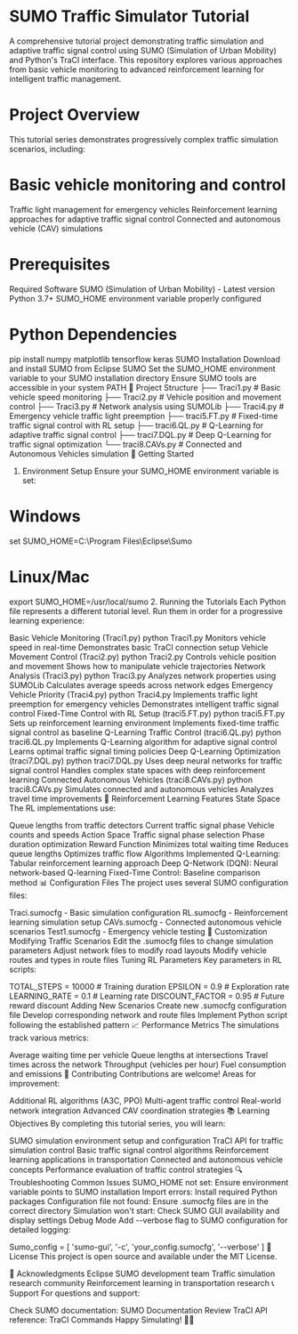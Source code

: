 # SUMO Traffic Simulator Tutorial

A comprehensive tutorial project demonstrating traffic simulation and adaptive traffic signal control using SUMO (Simulation of Urban Mobility) and Python's TraCI interface. This repository explores various approaches from basic vehicle monitoring to advanced reinforcement learning for intelligent traffic management.

 # Project Overview
This tutorial series demonstrates progressively complex traffic simulation scenarios, including:

# Basic vehicle monitoring and control
Traffic light management for emergency vehicles
Reinforcement learning approaches for adaptive traffic signal control
Connected and autonomous vehicle (CAV) simulations
#  Prerequisites
Required Software
SUMO (Simulation of Urban Mobility) - Latest version
Python 3.7+
SUMO_HOME environment variable properly configured
# Python Dependencies
pip install numpy matplotlib tensorflow keras
SUMO Installation
Download and install SUMO from Eclipse SUMO
Set the SUMO_HOME environment variable to your SUMO installation directory
Ensure SUMO tools are accessible in your system PATH
📁 Project Structure
├── Traci1.py          # Basic vehicle speed monitoring
├── Traci2.py          # Vehicle position and movement control
├── Traci3.py          # Network analysis using SUMOLib
├── Traci4.py          # Emergency vehicle traffic light preemption
├── traci5.FT.py       # Fixed-time traffic signal control with RL setup
├── traci6.QL.py       # Q-Learning for adaptive traffic signal control
├── traci7.DQL.py      # Deep Q-Learning for traffic signal optimization
└── traci8.CAVs.py     # Connected and Autonomous Vehicles simulation
🚀 Getting Started
1. Environment Setup
Ensure your SUMO_HOME environment variable is set:

# Windows
set SUMO_HOME=C:\Program Files\Eclipse\Sumo

# Linux/Mac
export SUMO_HOME=/usr/local/sumo
2. Running the Tutorials
Each Python file represents a different tutorial level. Run them in order for a progressive learning experience:

Basic Vehicle Monitoring (Traci1.py)
python Traci1.py
Monitors vehicle speed in real-time
Demonstrates basic TraCI connection setup
Vehicle Movement Control (Traci2.py)
python Traci2.py
Controls vehicle position and movement
Shows how to manipulate vehicle trajectories
Network Analysis (Traci3.py)
python Traci3.py
Analyzes network properties using SUMOLib
Calculates average speeds across network edges
Emergency Vehicle Priority (Traci4.py)
python Traci4.py
Implements traffic light preemption for emergency vehicles
Demonstrates intelligent traffic signal control
Fixed-Time Control with RL Setup (traci5.FT.py)
python traci5.FT.py
Sets up reinforcement learning environment
Implements fixed-time traffic signal control as baseline
Q-Learning Traffic Control (traci6.QL.py)
python traci6.QL.py
Implements Q-Learning algorithm for adaptive signal control
Learns optimal traffic signal timing policies
Deep Q-Learning Optimization (traci7.DQL.py)
python traci7.DQL.py
Uses deep neural networks for traffic signal control
Handles complex state spaces with deep reinforcement learning
Connected Autonomous Vehicles (traci8.CAVs.py)
python traci8.CAVs.py
Simulates connected and autonomous vehicles
Analyzes travel time improvements
🧠 Reinforcement Learning Features
State Space
The RL implementations use:

Queue lengths from traffic detectors
Current traffic signal phase
Vehicle counts and speeds
Action Space
Traffic signal phase selection
Phase duration optimization
Reward Function
Minimizes total waiting time
Reduces queue lengths
Optimizes traffic flow
Algorithms Implemented
Q-Learning: Tabular reinforcement learning approach
Deep Q-Network (DQN): Neural network-based Q-learning
Fixed-Time Control: Baseline comparison method
📊 Configuration Files
The project uses several SUMO configuration files:

Traci.sumocfg - Basic simulation configuration
RL.sumocfg - Reinforcement learning simulation setup
CAVs.sumocfg - Connected autonomous vehicle scenarios
Test1.sumocfg - Emergency vehicle testing
🔧 Customization
Modifying Traffic Scenarios
Edit the .sumocfg files to change simulation parameters
Adjust network files to modify road layouts
Modify vehicle routes and types in route files
Tuning RL Parameters
Key parameters in RL scripts:

TOTAL_STEPS = 10000      # Training duration
EPSILON = 0.9            # Exploration rate
LEARNING_RATE = 0.1      # Learning rate
DISCOUNT_FACTOR = 0.95   # Future reward discount
Adding New Scenarios
Create new .sumocfg configuration file
Develop corresponding network and route files
Implement Python script following the established pattern
📈 Performance Metrics
The simulations track various metrics:

Average waiting time per vehicle
Queue lengths at intersections
Travel times across the network
Throughput (vehicles per hour)
Fuel consumption and emissions
🤝 Contributing
Contributions are welcome! Areas for improvement:

Additional RL algorithms (A3C, PPO)
Multi-agent traffic control
Real-world network integration
Advanced CAV coordination strategies
📚 Learning Objectives
By completing this tutorial series, you will learn:

SUMO simulation environment setup and configuration
TraCI API for traffic simulation control
Basic traffic signal control algorithms
Reinforcement learning applications in transportation
Connected and autonomous vehicle concepts
Performance evaluation of traffic control strategies
🔍 Troubleshooting
Common Issues
SUMO_HOME not set: Ensure environment variable points to SUMO installation
Import errors: Install required Python packages
Configuration file not found: Ensure .sumocfg files are in the correct directory
Simulation won't start: Check SUMO GUI availability and display settings
Debug Mode
Add --verbose flag to SUMO configuration for detailed logging:

Sumo_config = [
    'sumo-gui',
    '-c', 'your_config.sumocfg',
    '--verbose'
]
📄 License
This project is open source and available under the MIT License.

🙏 Acknowledgments
Eclipse SUMO development team
Traffic simulation research community
Reinforcement learning in transportation research
📞 Support
For questions and support:

Check SUMO documentation: SUMO Documentation
Review TraCI API reference: TraCI Commands
Happy Simulating! 🚗💨
